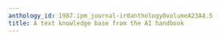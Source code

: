 ```yaml
---
anthology_id: 1987.ipm_journal-ir0anthology0volumeA23A4.5
title: A text knowledge base from the AI handbook
---
```

